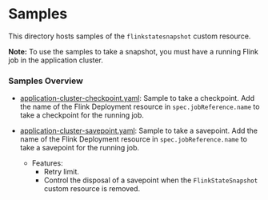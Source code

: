 # Samples

This directory hosts samples of the `flinkstatesnapshot` custom resource.

**Note:** To use the samples to take a snapshot, you must have a running Flink job in the application cluster.

### Samples Overview

- [application-cluster-checkpoint.yaml](application-cluster-checkpoint.yaml): Sample to take a checkpoint. Add the name of the Flink Deployment resource in `spec.jobReference.name` to take a checkpoint for the running job.

- [application-cluster-savepoint.yaml](application-cluster-savepoint.yaml): Sample to take a savepoint. Add the name of the Flink Deployment resource in `spec.jobReference.name` to take a savepoint for the running job.

    - Features:
        - Retry limit.
        - Control the disposal of a savepoint when the `FlinkStateSnapshot` custom resource is removed.